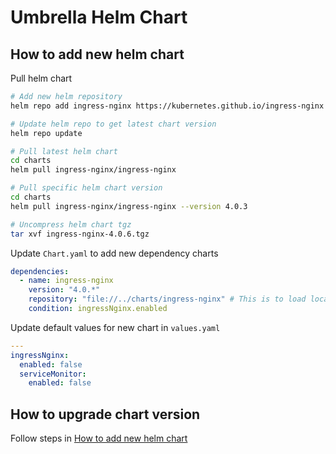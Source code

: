# Umbrella Helm Chart

## How to add new helm chart

Pull helm chart

```bash
# Add new helm repository
helm repo add ingress-nginx https://kubernetes.github.io/ingress-nginx

# Update helm repo to get latest chart version
helm repo update

# Pull latest helm chart
cd charts
helm pull ingress-nginx/ingress-nginx

# Pull specific helm chart version
cd charts
helm pull ingress-nginx/ingress-nginx --version 4.0.3

# Uncompress helm chart tgz
tar xvf ingress-nginx-4.0.6.tgz
```

Update `Chart.yaml` to add new dependency charts

```yaml
dependencies:
  - name: ingress-nginx
    version: "4.0.*"
    repository: "file://../charts/ingress-nginx" # This is to load local charts
    condition: ingressNginx.enabled
```

Update default values for new chart in `values.yaml`

```yaml
---
ingressNginx:
  enabled: false
  serviceMonitor:
    enabled: false
```

## How to upgrade chart version

Follow steps in [How to add new helm chart](#How-to-add-new-helm-chart)
